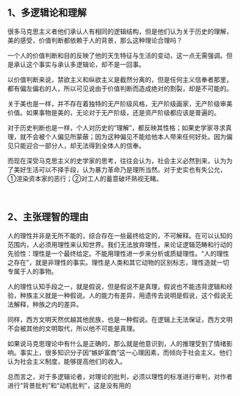 <h2>1、多逻辑论和理解</h2><p data-pid="rlJIfsMu">很多马克思主义者他们承认人有相同的逻辑结构，但是他们认为关于历史的理解，美的感受，价值判断都依赖于人的背景，那么这种理论合理吗？</p><p data-pid="xjybUC1r">一个人的价值判断和目的反映了他的天生特征与生活的变动，这一点无需强调。但是承认这个事实与承认多逻辑论，却不是一回事。</p><p data-pid="0OEht1M_">以价值判断来说，禁欲主义和纵欲主义是截然分离的，但是任何主义信奉者那里，都有偏左偏右的人，所以可见说由于价值判断而造成绝对的割裂，却是不可能的。</p><p data-pid="mThCns7-">关于美也是一样，并不存在着独特的无产阶级风格，无产阶级画家，无产阶级审美价值。如果事物是美的，无论对于无产阶级，还是资产阶级都应该是普遍的。</p><p data-pid="-D_GvQfp">对于历史判断也是一样，个人对历史的“理解”，都反映其性格；如果史学家寻求真理，就不会被个人偏见所蒙蔽；因为这种偏见不能给他本人带来任何好处。因为偏见只能迎合一部分人，却无法得到全体人的信奉。</p><p data-pid="jT2qlo5D">而现在深受马克思主义的史学家的思考，往往会认为，社会主义必然到来，认为为了美好生活可以不择手段，认为暴力革命乃是理所当然。对于史实也有失公允，①渲染资本家的恶行；②对工人的蓄意破坏熟视无睹。</p><p><br></p><h2>2、主张理智的理由</h2><p data-pid="UcXtiacB">人的理性并非是无所不能的，综合存在一些最终给定的，不可解释。在可以认知的范围内，人必须用理性来认知世界。我们无法放弃理性，来论证逻辑范畴和行动的先验性：理性是一个最终给定。不能用理性进一步来分析或质疑理性。“人的理性之存在”，就是非理性的事实。理性是人类和其它动物的区别标志，理性造就一切专属于人的事物。</p><p data-pid="XCM3oNhl">人的理性认知手段之一，就是假说，但是假说不是真理，假说也不能违背逻辑和经验，种族主义就是一种假说。人的能力有差异，用遗传去说明是假说，这个假说无法解释，种族之内的差异。</p><p data-pid="yJO62CSM">同样，西方文明天然优越其他民族，也是一种假说。在逻辑上无法保证，西方文明不会被其他的文明取代，所以他不可能是真理。</p><p data-pid="ejv8GE4J">如果说马克思理论中有什么是正确的，那么就是他意识到，人的推理受到了情绪影响。事实上，很多知识分子因“嫉妒富商”这一心理因素，而倾向于社会主义。他们认为社会主义制度，能够提高他们的收入。</p><p data-pid="alzi3b5A">总而言之，对于多逻辑论者，对理论的批判，必须以理性的标准进行审判，对作者进行“背景批判”和“动机批判”，这是没有用的</p><p></p><p></p><p></p><p></p><p></p><p></p>